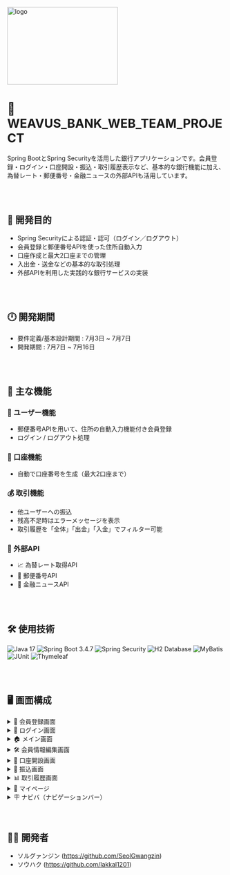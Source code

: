 
<img width="256" height="180" alt="logo" src="https://github.com/user-attachments/assets/d5d2816b-f148-444c-b8eb-cf5b9405aa3a" /><br>

# 💸 WEAVUS_BANK_WEB_TEAM_PROJECT

Spring BootとSpring Securityを活用した銀行アプリケーションです。会員登録・ログイン・口座開設・振込・取引履歴表示など、基本的な銀行機能に加え、為替レート・郵便番号・金融ニュースの外部APIも活用しています。

<br><br>

## 🎯 開発目的

- Spring Securityによる認証・認可（ログイン／ログアウト）
- 会員登録と郵便番号APIを使った住所自動入力
- 口座作成と最大2口座までの管理
- 入出金・送金などの基本的な取引処理
- 外部APIを利用した実践的な銀行サービスの実装

<br><br>

## 🕛 開発期間

- 要件定義/基本設計期間 : 7月3日 ~ 7月7日
- 開発期間 : 7月7日 ~ 7月16日

<br><br>

## 🧩 主な機能

### 👤 ユーザー機能
- 郵便番号APIを用いて、住所の自動入力機能付き会員登録
- ログイン / ログアウト処理

### 🏦 口座機能
- 自動で口座番号を生成（最大2口座まで）

### 💰 取引機能
- 他ユーザーへの振込
- 残高不足時はエラーメッセージを表示
- 取引履歴を「全体」「出金」「入金」でフィルター可能

### 🔗 外部API
- 📈 為替レート取得API  
- 🏣 郵便番号API  
- 📰 金融ニュースAPI

<br><br>

## 🛠 使用技術

![Java 17](https://img.shields.io/badge/Java-17-007396?logo=java&logoColor=white)
![Spring Boot 3.4.7](https://img.shields.io/badge/Spring_Boot-3.4.7-6DB33F?logo=springboot&logoColor=white)
![Spring Security](https://img.shields.io/badge/Spring_Security-6DB33F?logo=springsecurity&logoColor=white)
![H2 Database](https://img.shields.io/badge/H2-Database-blue?logo=h2&logoColor=white)
![MyBatis](https://img.shields.io/badge/MyBatis-DB1F29?logo=mybatis&logoColor=white)
![JUnit](https://img.shields.io/badge/JUnit-25A162?logo=junit&logoColor=white)
![Thymeleaf](https://img.shields.io/badge/Thymeleaf-005F0F?logo=thymeleaf&logoColor=white)

<br><br>

## 🖥 画面構成

<details>
<summary>📝 会員登録画面</summary>

<img src="https://github.com/user-attachments/assets/9168273b-1659-4735-bdfa-74a1b40b2a4e" />  <br>
📄 [（Google Sheet）](https://docs.google.com/spreadsheets/d/1Oux5XXHSU-IN-z_ANuXZMDzC9TcMDJfK3prxNJUfHBw/edit?gid=0#gid=0)

</details>

<details>
<summary>🔐 ログイン画面</summary>

<img src="https://github.com/user-attachments/assets/604c81bd-b785-4ac2-bd0a-550f764740b3" />  <br>
📄 [（Google Sheet）](https://docs.google.com/spreadsheets/d/1SXXUprHHZidPBEh9RtzKgrSBP-abRFdkofEKEnj3xvQ/edit?gid=0#gid=0)

</details>

<details>
<summary>🏠 メイン画面</summary>

<img src="https://github.com/user-attachments/assets/0011a3bb-fc24-4258-afa0-6e52f2ce0917" />  <br>
📄 [（Google Sheet）](https://docs.google.com/spreadsheets/d/1uzQ8i2kqknaoUJi-BggIRW7yA344FJKcZH_Uu5QwaFs/edit?gid=62595112#gid=62595112)

</details>

<details>
<summary>🛠 会員情報編集画面</summary>

<img src="https://github.com/user-attachments/assets/4c4a6856-8a30-4273-91eb-1928bf97f8fe" />  <br>
📄 [（Google Sheet）](https://docs.google.com/spreadsheets/d/1Ie9tur_m7OD7j4M5gyH5azxpBaX7AYuRgJ3Ped8Xq_c/edit?gid=0#gid=0)

</details>

<details>
<summary>🏦 口座開設画面</summary>
<br>-開設成功<br>
<img src="https://github.com/user-attachments/assets/276bde02-efa1-4bf2-8885-7b34576ee979" /> <br><br>
-パスワードを入力しなかったとかパスワードの設定が間違った場合。
<img src="https://github.com/user-attachments/assets/3adc9065-02a3-45f2-ae53-961e10aa6f00" /><br><br>
-口座がすでに二つある場合。
<img src="https://github.com/user-attachments/assets/261abf74-f30f-417b-bfaa-05a7e467bf43" /><br>

<br>
📄 [（Google Sheet）](https://docs.google.com/spreadsheets/d/1A85k9rVbdjujobfqciOWPuYqS2uYYHyKKf7av-CmGOs/edit?gid=0#gid=0)

</details>

<details>
<summary>💸 振込画面</summary>
<br>-振込成功<br>
<img src="https://github.com/user-attachments/assets/75104176-7e79-4d68-9b90-f987da8911b5" />  <br><br>
-残高が足りなかった場合。<br>
<img src="https://github.com/user-attachments/assets/6f1786af-a4c1-4e83-9247-93d2540a70a6" />　<br><br>
-相手の口座番号が間違った場合。
<img src="https://github.com/user-attachments/assets/6ee49404-54bc-4120-b015-9a4d805e7330" />　<br><br>
 -パスワードが間違った場合。
<img src="https://github.com/user-attachments/assets/0a9eb2f1-1df1-433b-bd01-3660cb5c796e" />　<br><br>
 
📄 [（Google Sheet）](https://docs.google.com/spreadsheets/d/1TUS2qzg7EEWoNS2kyuT1P0upgMGd7rN-N7HLVI2nfgo/edit?gid=0#gid=0)

</details>

<details>
<summary>📊 取引履歴画面</summary>

<img src="https://github.com/user-attachments/assets/17b107b7-b7a3-4796-84de-1d443b311ea2" />  <br>
📄 [（Google Sheet）](https://docs.google.com/spreadsheets/d/1Mizwa1XWfeLWeNwP_A-yFE1o5EnixtR3CLz3_6DUn9s/edit?gid=0#gid=0)

</details>

<details>
<summary>👤 マイページ</summary>

<img src="https://github.com/user-attachments/assets/c4f46cbd-8ad0-4238-a564-17aa6e5e6e83" />  <br>
📄 [（Google Sheet）](https://docs.google.com/spreadsheets/d/1rhVuuzdr6RTq3veOHmWOSELFM8Xt2p_jSyAzWE9FEko/edit?gid=0#gid=0)

</details>

<details>
<summary>🪧 ナビバ（ナビゲーションバー）</summary>

<img src="https://github.com/user-attachments/assets/d311f8d0-bb0b-4469-b067-a43118fc5700" /> 
<img src="https://github.com/user-attachments/assets/e4cfff9d-af2a-4681-a8fc-2aa5579080fb" /> 
 <br>
📄 [（Google Sheet）](https://docs.google.com/spreadsheets/d/1CFtX6bLJUVxWQFGSjU5B5cPnsnZKP-GiGaxRqmP4Lbk/edit?gid=0#gid=0)

</details>
<br><br>

## 🤜🤛 開発者
- ソルグァンジン (https://github.com/SeolGwangzin)
- ソウハク (https://github.com/lakkal1201)
